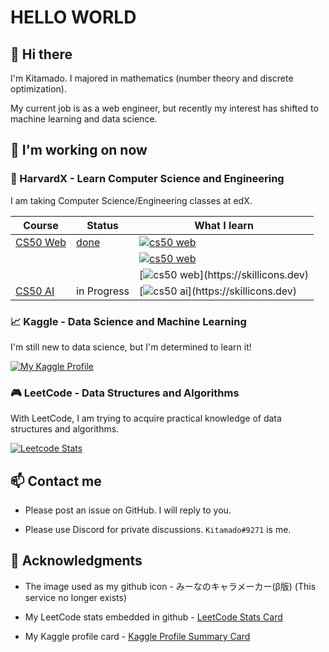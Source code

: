 # HELLO WORLD

## 👋 Hi there

I'm Kitamado. I majored in mathematics (number theory and discrete optimization).

My current job is as a web engineer, but recently my interest has shifted to machine learning and data science.

<!-- ## 📊 My Stats

[![Seasawher's GitHub stats](https://github-readme-stats.vercel.app/api?username=Seasawher&count_private=true&theme=nord)](https://github.com/anuraghazra/github-readme-stats) [![trophy](https://github-profile-trophy.vercel.app/?username=Seasawher&theme=nord&column=4)](https://github.com/ryo-ma/github-profile-trophy)

[![Top Langs](https://github-readme-stats.vercel.app/api/top-langs/?username=Seasawher&layout=compact&theme=nord&langs_count=10)](https://github.com/anuraghazra/github-readme-stats) -->

<!-- [![GitHub Streak](https://streak-stats.demolab.com/?user=Seasawher&theme=nord)](https://github.com/DenverCoder1/github-readme-streak-stats) -->

<!-- [![github activity graph](https://github-readme-activity-graph.cyclic.app/graph?username=Seasawher&theme=nord)](https://github.com/ashutosh00710/github-readme-activity-graph) -->

## 🌱 I'm working on now

### 🏫 HarvardX - Learn Computer Science and Engineering

I am taking Computer Science/Engineering classes at edX. 

| Course                                         | Status      | What I learn                                                                               |
| ---------------------------------------------- | ----------- | ------------------------------------------------------------------------------------------ |
| [CS50 Web](https://cs50.harvard.edu/web/2020/) | [done](https://certificates.cs50.io/9ecd913c-bc72-4918-88c3-6cb3d144d394.pdf?size=letter)        | [![cs50 web](https://skillicons.dev/icons?i=python,django,sqlite)](https://skillicons.dev) |
|                                                |             | [![cs50 web](https://skillicons.dev/icons?i=js,react,bootstrap)](https://skillicons.dev)   |
|                                                |             | [![cs50 web](https://skillicons.dev/icons?i=docker,git,)](https://skillicons.dev)          |
| [CS50 AI](https://cs50.harvard.edu/ai/2020/)   | in Progress | [![cs50 ai](https://skillicons.dev/icons?i=python,,)](https://skillicons.dev)              |

### 📈 Kaggle - Data Science and Machine Learning

I'm still new to data science, but I'm determined to learn it!

[![My Kaggle Profile](https://kaggle-card.chienhsiang-hung.eu.org/api/svg?seasawher)](https://www.kaggle.com/seasawher)

<!-- ### 📖 Microsoft Learn - Learn Machine Learning and Data Science

| Learning Path                                  | Status      | What I learn                                                                               |
| ---------------------------------------------- | ----------- | ------------------------------------------------------------------------------------------ |
| [Foundations Using Data Science](https://learn.microsoft.com/ja-jp/training/paths/machine-learning-foundations-using-data-science/) | in Progress | [![MS](https://skillicons.dev/icons?i=python,,)](https://skillicons.dev)             | -->

### 🎮 LeetCode - Data Structures and Algorithms

With LeetCode, I am trying to acquire practical knowledge of data structures and algorithms.

[![Leetcode Stats](https://leetcard.jacoblin.cool/Seasawher?ext=contest&theme=nord)](https://leetcode.com/Seasawher/)

<!--
## 📰 Daily.dev - News for Developers

Times change so rapidly that it is impossible to keep up with them. However, I would like to keep up with the latest developments in the world, even if only vaguely.

<a href="https://app.daily.dev/seasawher">
  <img src="https://github.com/Seasawher/Seasawher/blob/main/devcard.svg" width="400" alt="My Dev Card"/>
</a>
-->

## 📫 Contact me

* Please post an issue on GitHub. I will reply to you.

* Please use Discord for private discussions. `Kitamado#9271` is me.

## :bow: Acknowledgments

* The image used as my github icon - みーなのキャラメーカー(β版) (This service no longer exists)

* My LeetCode stats embedded in github - [LeetCode Stats Card](https://github.com/JacobLinCool/LeetCode-Stats-Card)

* My Kaggle profile card - [Kaggle Profile Summary Card](https://github.com/chienhsiang-hung/kaggle-profile-summary-card)
